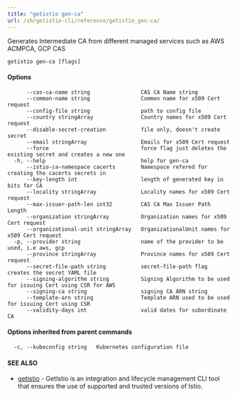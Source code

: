 ```yaml
---
title: "getistio gen-ca"
url: /zh/getistio-cli/reference/getistio_gen-ca/
---
```


Generates Intermediate CA from different managed services such as AWS ACMPCA, GCP CAS

```
getistio gen-ca [flags]
```

#### Options

```
      --cas-ca-name string                CAS CA Name string
      --common-name string                Common name for x509 Cert request
      --config-file string                path to config file
      --country stringArray               Country names for x509 Cert request
      --disable-secret-creation           file only, doesn't create secret
      --email stringArray                 Emails for x509 Cert request
      --force                             force flag just deletes the existing secret and creates a new one
  -h, --help                              help for gen-ca
      --istio-ca-namespace cacerts        Namespace refered for creating the cacerts secrets in
      --key-length int                    length of generated key in bits for CA
      --locality stringArray              Locality names for x509 Cert request
      --max-issuer-path-len int32         CAS CA Max Issuer Path Length
      --organization stringArray          Organization names for x509 Cert request
      --organizational-unit stringArray   OrganizationalUnit names for x509 Cert request
  -p, --provider string                   name of the provider to be used, i.e aws, gcp
      --province stringArray              Province names for x509 Cert request
      --secret-file-path string           secret-file-path flag creates the secret YAML file
      --signing-algorithm string          Signing Algorithm to be used for issuing Cert using CSR for AWS
      --signing-ca string                 signing CA ARN string
      --template-arn string               Template ARN used to be used for issuing Cert using CSR
      --validity-days int                 valid dates for subordinate CA
```

#### Options inherited from parent commands

```
  -c, --kubeconfig string   Kubernetes configuration file
```

#### SEE ALSO

* [getistio](/zh/getistio-cli/reference/getistio/)	 - GetIstio is an integration and lifecycle management CLI tool that ensures the use of supported and trusted versions of Istio.

